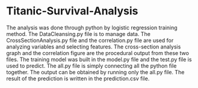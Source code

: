 # Titanic-Survival-Analysis
The analysis was done through python by logistic regression training method. The DataCleansing.py file is to manage data. The CrossSectionAnalysis.py file and the correlation.py file are used for analyzing variables and selecting features. The cross-section analysis graph and the correlation figure are the procedural output from these two files. The training model was built in the model.py file and the test.py file is used to predict.
The all.py file is simply connecting all the python file together. The output can be obtained by running only the all.py file.
The result of the prediction is written in the prediction.csv file.
